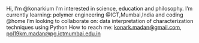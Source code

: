 Hi, I’m @konarkium
I’m interested in science, education and philosophy.
I’m currently learning: polymer engineering @ICT,Mumbai,India and coding @home
I’m looking to collaborate on: data interpretation of characterization techniques using Python
How to reach me: konark.madan@gmail.com, pol19km.madan@pg.ictmumbai.edu.in
